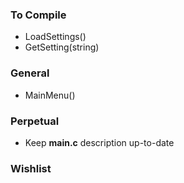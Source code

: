 ### To Compile
- LoadSettings()
- GetSetting(string)

### General
- MainMenu() 

### Perpetual
- Keep **main.c** description up-to-date

### Wishlist

